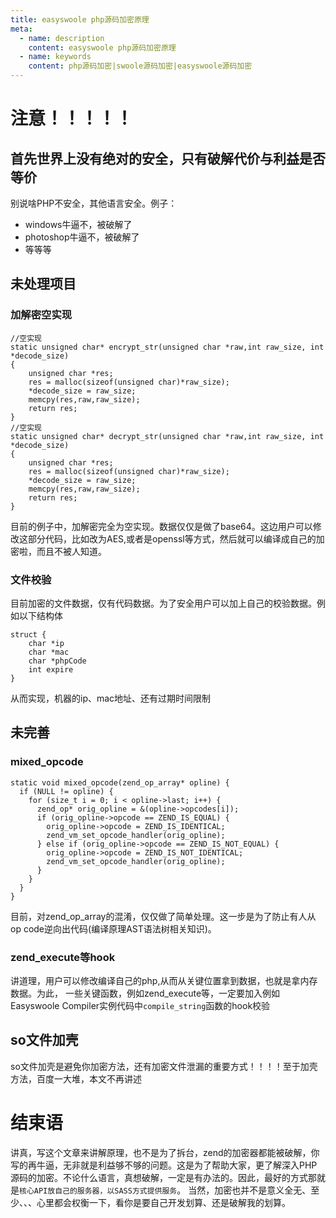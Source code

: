 ```yaml
---
title: easyswoole php源码加密原理
meta:
  - name: description
    content: easyswoole php源码加密原理
  - name: keywords
    content: php源码加密|swoole源码加密|easyswoole源码加密
---
```


# 注意！！！！！
## 首先世界上没有绝对的安全，只有破解代价与利益是否等价
别说啥PHP不安全，其他语言安全。例子：
- windows牛逼不，被破解了
- photoshop牛逼不，被破解了
- 等等等

## 未处理项目
### 加解密空实现
```
//空实现
static unsigned char* encrypt_str(unsigned char *raw,int raw_size, int *decode_size)
{
    unsigned char *res;
    res = malloc(sizeof(unsigned char)*raw_size);
    *decode_size = raw_size;
    memcpy(res,raw,raw_size);
    return res;
}
//空实现
static unsigned char* decrypt_str(unsigned char *raw,int raw_size, int *decode_size)
{
    unsigned char *res;
    res = malloc(sizeof(unsigned char)*raw_size);
    *decode_size = raw_size;
    memcpy(res,raw,raw_size);
    return res;
}

```

目前的例子中，加解密完全为空实现。数据仅仅是做了base64。这边用户可以修改这部分代码，比如改为AES,或者是openssl等方式，然后就可以编译成自己的加密啦，而且不被人知道。

### 文件校验
目前加密的文件数据，仅有代码数据。为了安全用户可以加上自己的校验数据。例如以下结构体
```
struct {
    char *ip
    char *mac
    char *phpCode
    int expire
}
```
从而实现，机器的ip、mac地址、还有过期时间限制

## 未完善
###  mixed_opcode
```
static void mixed_opcode(zend_op_array* opline) {
  if (NULL != opline) {
    for (size_t i = 0; i < opline->last; i++) {
      zend_op* orig_opline = &(opline->opcodes[i]);
      if (orig_opline->opcode == ZEND_IS_EQUAL) {
        orig_opline->opcode = ZEND_IS_IDENTICAL;
        zend_vm_set_opcode_handler(orig_opline);
      } else if (orig_opline->opcode == ZEND_IS_NOT_EQUAL) {
        orig_opline->opcode = ZEND_IS_NOT_IDENTICAL;
        zend_vm_set_opcode_handler(orig_opline);
      }
    }
  }
}
```

目前，对zend_op_array的混淆，仅仅做了简单处理。这一步是为了防止有人从op code逆向出代码(编译原理AST语法树相关知识)。

### zend_execute等hook
讲道理，用户可以修改编译自己的php,从而从关键位置拿到数据，也就是拿内存数据。为此，
一些关键函数，例如zend_execute等，一定要加入例如Easyswoole Compiler实例代码中```compile_string```函数的hook校验

## so文件加壳
so文件加壳是避免你加密方法，还有加密文件泄漏的重要方式！！！！至于加壳方法，百度一大堆，本文不再讲述

# 结束语
讲真，写这个文章来讲解原理，也不是为了拆台，zend的加密器都能被破解，你写的再牛逼，无非就是利益够不够的问题。这是为了帮助大家，更了解深入PHP源码的加密。不论什么语言，真想破解，一定是有办法的。因此，最好的方式那就是```核心API放自己的服务器，以SASS方式提供服务```。
当然，加密也并不是意义全无、至少、、、心里都会权衡一下，看你是要自己开发划算、还是破解我的划算。